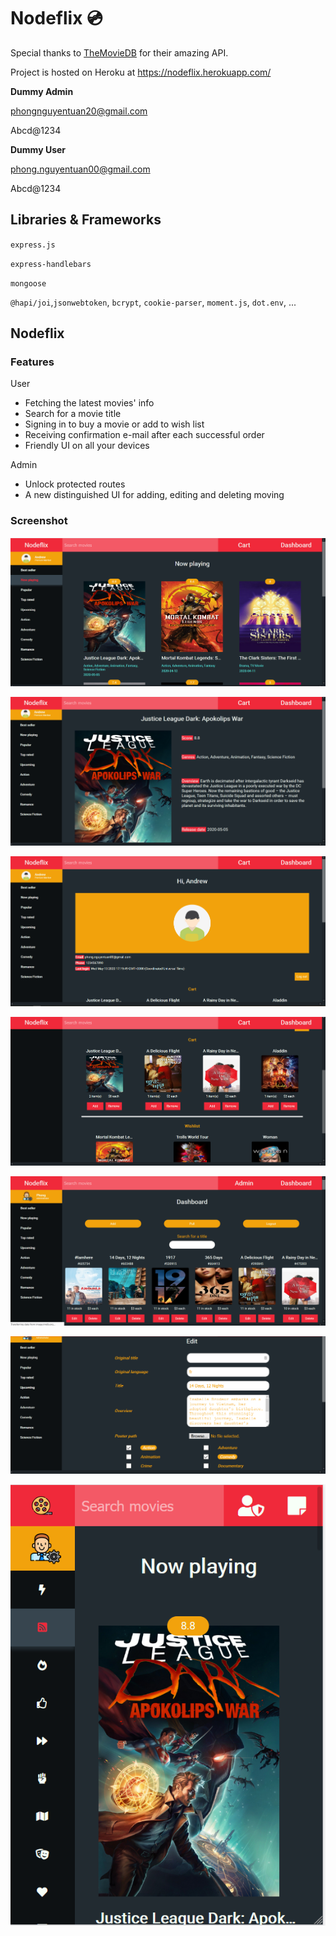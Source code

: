 # Nodeflix :cd:
Special thanks to [TheMovieDB](https://developers.themoviedb.org/3) for their amazing API.

Project is hosted on Heroku at https://nodeflix.herokuapp.com/



**Dummy Admin**

phongnguyentuan20@gmail.com

Abcd@1234

**Dummy User**

phong.nguyentuan00@gmail.com

Abcd@1234

## Libraries & Frameworks

`express.js`

`express-handlebars`

`mongoose`

`@hapi/joi`,`jsonwebtoken`, `bcrypt`, `cookie-parser`, `moment.js`, `dot.env`, ...



## Nodeflix

### Features

User

- Fetching the latest movies' info
- Search for a movie title
- Signing in to buy a movie or add to wish list
- Receiving confirmation e-mail after each successful order
- Friendly UI on all your devices

Admin

- Unlock protected routes
- A new distinguished UI for adding, editing and deleting moving

### Screenshot

![](screenshots/ss1.png)

![](screenshots/ss2.png)

![](screenshots/ss3.png)

![](screenshots/ss4.png)

![](screenshots/ss5.png)

![](screenshots/ss6.png)

![](screenshots/ss7.png)

